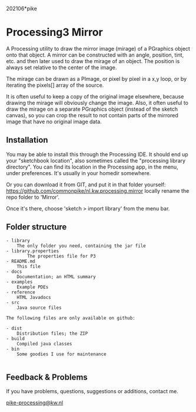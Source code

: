 202106*pike

# Processing3 Mirror

A Processing utility to draw the mirror image (mirage) of a PGraphics
object onto that object. A mirror can be constructed with an angle,
position, tint, etc. and then later used to draw the mirage of
an object. The position is always set relative to the center of
the image.

The mirage can be drawn as a PImage, or pixel by pixel in a x,y
loop, or by iterating the pixels[] array of the source.

It is often useful to keep a copy
of the original image elsewhere, because drawing the mirage will 
obviously change the image. Also, it often useful to draw the mirage
on a separate PGraphics object (instead of the sketch canvas), so
you can crop the result to not contain parts of the mirrored image
that have no original image data.

## Installation

You may be able to install this through the Processing IDE.
It should end up your "sketchbook location",
also sometimes called the "processing library directory".
You can find its location in the Processing app, in the menu,
under preferences. It's usually in your homedir somewhere.

Or you can download it from GIT, and put it in that folder
yourself: 
<https://github.com/commonpike/nl.kw.processing.mirror>
locally rename the repo folder to 'Mirror'.

Once it's there, choose 'sketch > import library'
from the menu bar.

## Folder structure

```
- library
    The only folder you need, containing the jar file
- library.properties
		The properties file for P3
- README.md 
    This file
- docs
    Documentation; an HTML summary
- examples
    Example PDEs
- reference
    HTML Javadocs
- src
    Java source files
    
The following files are only available on github:

- dist
    Distribution files; the ZIP    
- build
    Compiled java classes
- bin
    Some goodies I use for maintenance
    
```

## Feedback & Problems 

If you have problems, questions, suggestions or
additions, contact me.


pike-processing@kw.nl